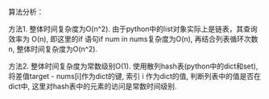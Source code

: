 算法分析：

方法1. 整体时间复杂度为O(n^2). 由于python中的list对象实际上是链表，其查询效率为 O(n), 即这里的if 语句if num in nums复杂度为O(n),
再结合列表循环次数n, 整体时间复杂度为O(n^2).

方法2. 整体时间复杂度为常数级别O(1). 使用散列hash表(python中的dict和set), 将差值target - nums[i]作为dict的键, 索引 i 作为dict的值, 判断列表中的值是否在dict中, 这里对hash表中的元素的访问是常数时间级别.

